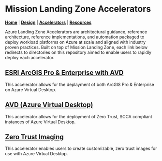 # Mission Landing Zone Accelerators

[**Home**](../README.md) | [**Design**](./design.md) | [**Accelerators**](./accelerators.md) | [**Resources**](./resources.md)

Azure Landing Zone Accelerators are architectural guidance, reference architecture, reference implementations, and automation packaged to deploy workload platforms on Azure at scale and aligned with industry proven practices. Built on top of Mission Landing Zone,
each link below redirects to directories on this repository aimed to enable users to rapidly deploy each accelerator.

## [ESRI ArcGIS Pro & Enterprise with AVD](./docs/esri.md)
This accelerator allows for the deplayment of both ArcGIS Pro & Enterprise on Azure Virtual Desktop.

## [AVD (Azure Virtual Desktop)](./src/bicep/add-ons/azure-virtual-desktop/README.md)
This accelerator allows for the deployment of Zero Trust, SCCA compliant instances of Azure Virtual Desktop.

## [Zero Trust Imaging](./src/bicep/add-ons/imaging/README.md)
This accelerator enables users to create customizable, zero trust images for use with Azure Virtual Desktop.
